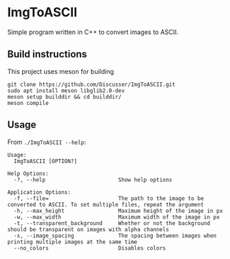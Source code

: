 # ImgToASCII
Simple program written in C++ to convert images to ASCII.
## Build instructions
This project uses meson for building
```
git clone https://github.com/Discusser/ImgToASCII.git
sudo apt install meson libglib2.0-dev
meson setup builddir && cd builddir/
meson compile
```
## Usage
From `./ImgToASCII --help`:
```
Usage:
  ImgToASCII [OPTION?]

Help Options:
  -?, --help                       Show help options

Application Options:
  -f, --file=                      The path to the image to be converted to ASCII. To set multiple files, repeat the argument
  -h, --max_height                 Maximum height of the image in px
  -w, --max_width                  Maximum width of the image in px
  -t, --transparent_background     Whether or not the background should be transparent on images with alpha channels
  -s, --image_spacing              The spacing between images when printing multiple images at the same time
  --no_colors                      Disables colors
```
